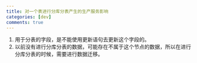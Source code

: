 ```yaml
---
title: 对一个表进行分库分表产生的生产服务影响
categories: [dev]
comments: true
---
```


1. 用于分表的字段，是不能使用更新语句去更新这个字段的。
2. 以前没有进行分库分表的数据，可能存在不属于这个节点的数据，所以在进行分库分表的时候，需要进行数据迁移。